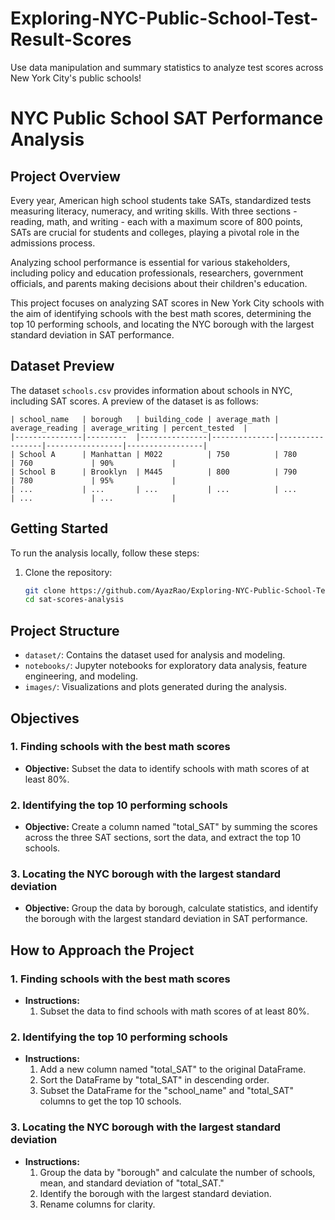 # Exploring-NYC-Public-School-Test-Result-Scores
Use data manipulation and summary statistics to analyze test scores across New York City's public schools!

# NYC Public School SAT Performance Analysis

## Project Overview

Every year, American high school students take SATs, standardized tests measuring literacy, numeracy, and writing skills. With three sections - reading, math, and writing - each with a maximum score of 800 points, SATs are crucial for students and colleges, playing a pivotal role in the admissions process.

Analyzing school performance is essential for various stakeholders, including policy and education professionals, researchers, government officials, and parents making decisions about their children's education.

This project focuses on analyzing SAT scores in New York City schools with the aim of identifying schools with the best math scores, determining the top 10 performing schools, and locating the NYC borough with the largest standard deviation in SAT performance.

## Dataset Preview

The dataset `schools.csv` provides information about schools in NYC, including SAT scores. A preview of the dataset is as follows:

```plaintext
| school_name   | borough   | building_code | average_math | average_reading | average_writing | percent_tested  |
|---------------|---------  |---------------|--------------|-----------------|-----------------|-----------------|
| School A      | Manhattan | M022          | 750          | 780             | 760             | 90%             |
| School B      | Brooklyn  | M445          | 800          | 790             | 780             | 95%             |
| ...           | ...       | ...           | ...          | ...             | ...             | ...             |
```

## Getting Started

To run the analysis locally, follow these steps:

1. Clone the repository:
   ```bash
   git clone https://github.com/AyazRao/Exploring-NYC-Public-School-Test-Result-Scores.git
   cd sat-scores-analysis
   
## Project Structure

- `dataset/`: Contains the dataset used for analysis and modeling.
- `notebooks/`: Jupyter notebooks for exploratory data analysis, feature engineering, and modeling.
- `images/`: Visualizations and plots generated during the analysis.

## Objectives

### 1. Finding schools with the best math scores

- **Objective:** Subset the data to identify schools with math scores of at least 80%.

### 2. Identifying the top 10 performing schools

- **Objective:** Create a column named "total_SAT" by summing the scores across the three SAT sections, sort the data, and extract the top 10 schools.

### 3. Locating the NYC borough with the largest standard deviation

- **Objective:** Group the data by borough, calculate statistics, and identify the borough with the largest standard deviation in SAT performance.

## How to Approach the Project

### 1. Finding schools with the best math scores

- **Instructions:**
  1. Subset the data to find schools with math scores of at least 80%.

### 2. Identifying the top 10 performing schools

- **Instructions:**
  1. Add a new column named "total_SAT" to the original DataFrame.
  2. Sort the DataFrame by "total_SAT" in descending order.
  3. Subset the DataFrame for the "school_name" and "total_SAT" columns to get the top 10 schools.

### 3. Locating the NYC borough with the largest standard deviation

- **Instructions:**
  1. Group the data by "borough" and calculate the number of schools, mean, and standard deviation of "total_SAT."
  2. Identify the borough with the largest standard deviation.
  3. Rename columns for clarity.
